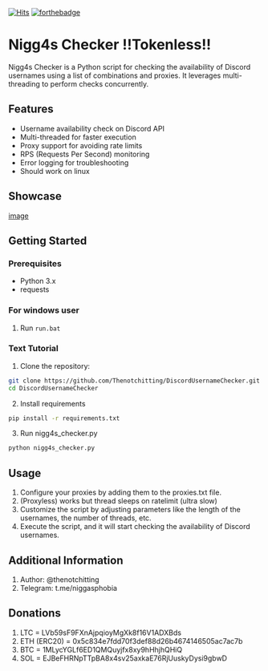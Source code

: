 
[![Hits](https://hits.sh/github.com/silentsoft/thenotchitting/DiscordUsernameChecker.svg)](https://hits.sh/github.com/silentsoft/thenotchitting/DiscordUsernameChecker)
[![forthebadge](https://forthebadge.com/images/badges/made-with-python.svg)](https://forthebadge.com)
# Nigg4s Checker !!Tokenless!!

Nigg4s Checker is a Python script for checking the availability of Discord usernames using a list of combinations and proxies. It leverages multi-threading to perform checks concurrently.

## Features
- Username availability check on Discord API
- Multi-threaded for faster execution
- Proxy support for avoiding rate limits
- RPS (Requests Per Second) monitoring
- Error logging for troubleshooting
- Should work on linux

## Showcase


[image](https://media.discordapp.net/attachments/1242610410046230638/1243460374708092949/image.png?ex=66518e37&is=66503cb7&hm=b9d1877e771fe7785095f01ee077e6e994cac913da41e063c4144d5395af8c83&=&format=webp&quality=lossless)

## Getting Started

### Prerequisites
- Python 3.x
- requests

### For windows user
1. Run `run.bat`
   
### Text Tutorial
1. Clone the repository:

```bash
git clone https://github.com/Thenotchitting/DiscordUsernameChecker.git
cd DiscordUsernameChecker
```
2. Install requirements
```bash
pip install -r requirements.txt
```
3. Run nigg4s_checker.py
```bash
python nigg4s_checker.py
```

## Usage
1. Configure your proxies by adding them to the proxies.txt file.
2. (Proxyless) works but thread sleeps on ratelimit (ultra slow)
3. Customize the script by adjusting parameters like the length of the usernames, the number of threads, etc.
4. Execute the script, and it will start checking the availability of Discord usernames.

## Additional Information
1. Author: @thenotchitting
2. Telegram: t.me/niggasphobia


## Donations

1. LTC = LVb59sF9FXnAjpqioyMgXk8f16V1ADXBds
2. ETH (ERC20) = 0x5c834e7fdd70f3def88d26b4674146505ac7ac7b
3. BTC = 1MLycYGLf6ED1QMQuyjfx8xy9hHhjhQHiQ
4. SOL = EJBeFHRNpTTpBA8x4sv25axkaE76RjUuskyDysi9gbwD
